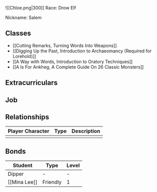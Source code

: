 ![[Chloe.png|300]]
Race: Drow Elf

Nickname: Salem

## Classes

- [[Cutting Remarks, Turning Words Into Weapons]]
- [[Digging Up the Past, Introduction to Archaeomancy (Required for Lorehold)]]
- [[A Way with Words, Introduction to Oratory Techniques]]
- [[A Is For Ankheg, A Complete Guide On 26 Classic Monsters]]
## Extracurriculars

## Job

## Relationships

| Player Character | Type | Description |
| ---------------- | ---- | ----------- |
|                  |      |             |
## Bonds

| Student      | Type     | Level |
| ------------ | -------- | ----- |
| Dipper       | -        | -     |
| [[Mina Lee]] | Friendly | 1      |
